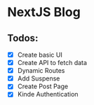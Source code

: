 # NextJS Blog

## Todos:

- [x] Create basic UI
- [x] Create API to fetch data
- [x] Dynamic Routes
- [x] Add Suspense
- [x] Create Post Page
- [x] Kinde Authentication

